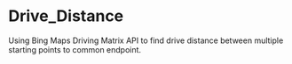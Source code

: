 # Drive_Distance
Using Bing Maps Driving Matrix API to find drive distance between multiple starting points to common endpoint.
